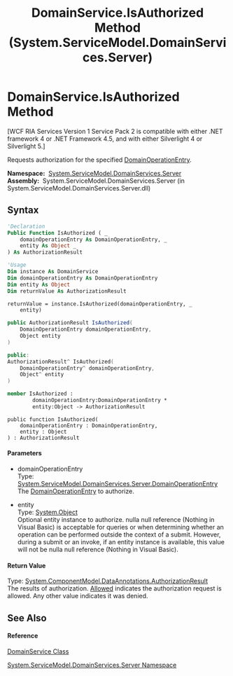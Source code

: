 ﻿---
title: DomainService.IsAuthorized Method  (System.ServiceModel.DomainServices.Server)
TOCTitle: IsAuthorized Method
ms:assetid: M:System.ServiceModel.DomainServices.Server.DomainService.IsAuthorized(System.ServiceModel.DomainServices.Server.DomainOperationEntry,System.Object)
ms:mtpsurl: https://msdn.microsoft.com/en-us/library/system.servicemodel.domainservices.server.domainservice.isauthorized(v=VS.91)
ms:contentKeyID: 28754930
ms.date: 01/27/2012
mtps_version: v=VS.91
f1_keywords:
- System.ServiceModel.DomainServices.Server.DomainService.IsAuthorized
dev_langs:
- CSharp
- JScript
- VB
- FSharp
- c++
api_location:
- System.ServiceModel.DomainServices.Server.dll
api_name:
- System.ServiceModel.DomainServices.Server.DomainService.IsAuthorized
api_type:
- Managed
topic_type:
- apiref
- kbSyntax
product_family_name: VS
ROBOTS: INDEX,FOLLOW
---

# DomainService.IsAuthorized Method

\[WCF RIA Services Version 1 Service Pack 2 is compatible with either .NET framework 4 or .NET Framework 4.5, and with either Silverlight 4 or Silverlight 5.\]

Requests authorization for the specified [DomainOperationEntry](ff423137\(v=vs.91\).md).

**Namespace:**  [System.ServiceModel.DomainServices.Server](ff423220\(v=vs.91\).md)  
**Assembly:**  System.ServiceModel.DomainServices.Server (in System.ServiceModel.DomainServices.Server.dll)

## Syntax

``` vb
'Declaration
Public Function IsAuthorized ( _
    domainOperationEntry As DomainOperationEntry, _
    entity As Object _
) As AuthorizationResult
```

``` vb
'Usage
Dim instance As DomainService
Dim domainOperationEntry As DomainOperationEntry
Dim entity As Object
Dim returnValue As AuthorizationResult

returnValue = instance.IsAuthorized(domainOperationEntry, _
    entity)
```

``` csharp
public AuthorizationResult IsAuthorized(
    DomainOperationEntry domainOperationEntry,
    Object entity
)
```

``` c++
public:
AuthorizationResult^ IsAuthorized(
    DomainOperationEntry^ domainOperationEntry, 
    Object^ entity
)
```

``` fsharp
member IsAuthorized : 
        domainOperationEntry:DomainOperationEntry * 
        entity:Object -> AuthorizationResult 
```

``` jscript
public function IsAuthorized(
    domainOperationEntry : DomainOperationEntry, 
    entity : Object
) : AuthorizationResult
```

#### Parameters

  - domainOperationEntry  
    Type: [System.ServiceModel.DomainServices.Server.DomainOperationEntry](ff423137\(v=vs.91\).md)  
    The [DomainOperationEntry](ff423137\(v=vs.91\).md) to authorize.  

<!-- end list -->

  - entity  
    Type: [System.Object](https://msdn.microsoft.com/en-us/library/e5kfa45b)  
    Optional entity instance to authorize. nulla null reference (Nothing in Visual Basic) is acceptable for queries or when determining whether an operation can be performed outside the context of a submit. However, during a submit or an invoke, if an entity instance is available, this value will not be nulla null reference (Nothing in Visual Basic).  

#### Return Value

Type: [System.ComponentModel.DataAnnotations.AuthorizationResult](ff422636\(v=vs.91\).md)  
The results of authorization. [Allowed](ff423282\(v=vs.91\).md) indicates the authorization request is allowed. Any other value indicates it was denied.  

## See Also

#### Reference

[DomainService Class](ff422911\(v=vs.91\).md)

[System.ServiceModel.DomainServices.Server Namespace](ff423220\(v=vs.91\).md)

